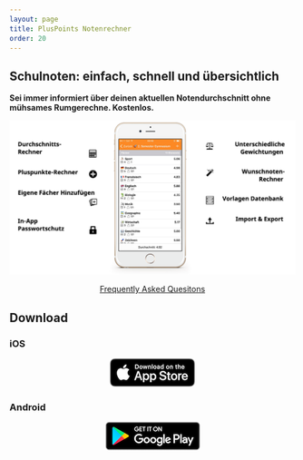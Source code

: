 ```yaml
---
layout: page
title: PlusPoints Notenrechner
order: 20
---
```


## Schulnoten: einfach, schnell und übersichtlich

**Sei immer informiert über deinen aktuellen Notendurchschnitt ohne mühsames Rumgerechne.
Kostenlos.**
<p align="center"><img src="/public/img/PlusPointsOverview.png"></p>
<p style="text-align: center;">
<a class="button" href="/pp_faq">Frequently Asked Quesitons</a>
</p>

## Download

### iOS
<p align="center">
    <a href="https://itunes.apple.com/ch/app/notenrechner-pluspoints/id347809892?mt=8"><img src="/public/img/DownloadFromAppstore.png"></a>
</p>

### Android
<p align="center">
    <a href="https://play.google.com/store/apps/details?id=ch.fidelisfactory.pluspoints"><img src="/public/img/DownloadFromPlaystore.png"></a>
</p>



